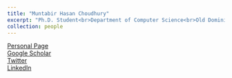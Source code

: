 ```yaml
---
title: "Muntabir Hasan Choudhury"
excerpt: "Ph.D. Student<br>Department of Computer Science<br>Old Dominion University<br>Research Interest: Scholarly Big Data, NLP, Applied Machine Learning<br><img src='/images/muntabir_choudhury.png'>"
collection: people
---
```

<a href="https://www.cs.odu.edu/~mchoudhury/">Personal Page</a><br>
<a href="https://scholar.google.com/citations?user=HudTafsAAAAJ&hl=en">Google Scholar</a><br>
<a href="https://twitter.com/TasinChoudhury">Twitter</a><br>
<a href="https://www.linkedin.com/in/muntabirchoudhury/">LinkedIn</a><br>